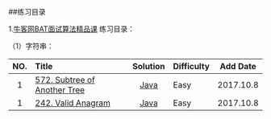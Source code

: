 ##练习目录

1.[牛客网BAT面试算法精品课](https://www.nowcoder.com/study/vod/1)
练习目录：

（1）字符串：

| NO.   | Title           | Solution  | Difficulty | Add Date |
| :------: |:----------------| :-----------: | -----------  | -------------- |
|1| [572. Subtree of Another Tree](https://leetcode.com/problems/subtree-of-another-tree/description/) | [Java](https://github.com/zhangdongxun/algorithm-practice/tree/master/src/leetcode/t572_Subtree_of_Another_Tree) | Easy|2017.10.8|
|1| [242. Valid Anagram](https://leetcode.com/problems/valid-anagram/description/) | [Java](https://github.com/zhangdongxun/algorithm-practice/tree/master/src/leetcode/t242_Valid_Anagram) | Easy|2017.10.8|

